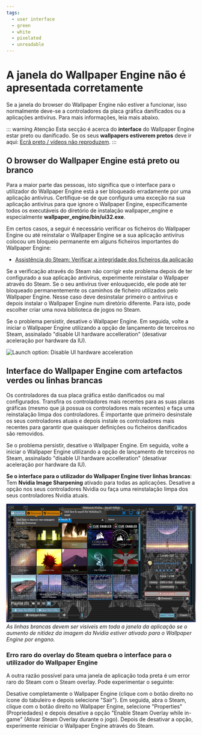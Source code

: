 ```yaml
---
tags:
  - user interface
  - green
  - white
  - pixelated
  - unreadable
---
```


# A janela do Wallpaper Engine não é apresentada corretamente

Se a janela do browser do Wallpaper Engine não estiver a funcionar, isso normalmente deve-se a controladores da placa gráfica danificados ou a aplicações antivírus. Para mais informações, leia mais abaixo.

::: warning
Atenção Esta secção é acerca do **interface** do Wallpaper Engine estar preto ou danificado. Se os seus **wallpapers estiverem pretos** deve ir aqui: [Ecrã preto / vídeos não reproduzem](/noshow/notplaying.html).
:::

## O browser do Wallpaper Engine está preto ou branco

Para a maior parte das pessoas, isto significa que o interface para o utilizador do Wallpaper Engine está a ser bloqueado erradamente por uma aplicação antivírus. Certifique-se de que configura uma exceção na sua aplicação antivírus para que ignore o Wallpaper Engine, especificamente todos os executáveis do diretório de instalação wallpaper_engine e especialmente **wallpaper_engine/bin/ui32.exe**.

Em certos casos, a seguir é necessário verificar os ficheiros do Wallpaper Engine ou até reinstalar o Wallpaper Engine se a sua aplicação antivírus colocou um bloqueio permanente em alguns ficheiros importantes do Wallpaper Engine:

* [Assistência do Steam: Verificar a integridade dos ficheiros da aplicação](https://support.steampowered.com/kb_article.php?ref=2037-QEUH-3335)

Se a verificação através do Steam não corrigir este problema depois de ter configurado a sua aplicação antivírus, experimente reinstalar o Wallpaper através do Steam. Se o seu antivírus tiver enlouquecido, ele pode até ter bloqueado permanentemente os caminhos de ficheiro utilizados pelo Wallpaper Engine. Nesse caso deve desinstalar primeiro o antivírus e depois instalar o Wallpaper Engine num diretório diferente. Para isto, pode escolher criar uma nova biblioteca de jogos no Steam.

Se o problema persistir, desative o Wallpaper Engine. Em seguida, volte a iniciar o Wallpaper Engine utilizando a opção de lançamento de terceiros no Steam, assinalado "disable UI hardware accelleration" (desativar aceleração por hardware da IU).

![Launch option: Disable UI hardware acceleration](/img/faq/steam_launch_option.jpg)

## Interface do Wallpaper Engine com artefactos verdes ou linhas brancas

Os controladores da sua placa gráfica estão danificados ou mal configurados. Transfira os controladores mais recentes para as suas placas gráficas (mesmo que já possua os controladores mais recentes) e faça uma reinstalação limpa dos controladores. É importante que primeiro desinstale os seus controladores atuais e depois instale os controladores mais recentes para garantir que quaisquer definições ou ficheiros danificados são removidos.

Se o problema persistir, desative o Wallpaper Engine. Em seguida, volte a iniciar o Wallpaper Engine utilizando a opção de lançamento de terceiros no Steam, assinalado "disable UI hardware accelleration" (desativar aceleração por hardware da IU).

**Se o interface para o utilizador do Wallpaper Engine tiver linhas brancas**: Tem **Nvidia Image Sharpening** ativado para todas as aplicações. Desative a opção nos seus controladores Nvidia ou faça uma reinstalação limpa dos seus controladores Nvidia atuais.

![Problema de aumento de nitidez Nvidia](./imagesharpening.png) *As linhas brancas devem ser visíveis em toda a janela da aplicação se o aumento de nitidez da imagem da Nvidia estiver ativado para o Wallpaper Engine por engano.*

### Erro raro do overlay do Steam quebra o interface para o utilizador do Wallpaper Engine

A outra razão possível para uma janela de aplicação toda preta é um error raro do Steam com o Steam overlay. Pode experimentar o seguinte:

Desative completamente o Wallpaper Engine (clique com o botão direito no ícone do tabuleiro e depois selecione "Sair"). Em seguida, abra o Steam, clique com o botão direito no Wallpaper Engine, selecione "Properties" (Propriedades) e depois desative a opção "Enable Steam Overlay while in-game" (Ativar Steam Overlay durante o jogo). Depois de desativar a opção, experimente reiniciar o Wallpaper Engine através do Steam. 